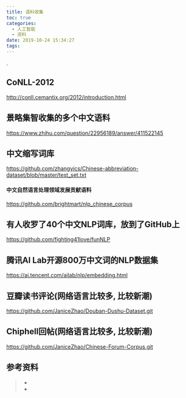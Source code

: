 ```yaml
---
title: 语料收集
toc: true
categories:
  - 人工智能
  - 资料
date: 2019-10-24 15:34:27
tags:
---
```




.

## CoNLL-2012

http://conll.cemantix.org/2012/introduction.html



## 景略集智收集的多个中文语料

https://www.zhihu.com/question/22956189/answer/411522145





## 中文缩写词库

https://github.com/zhangyics/Chinese-abbreviation-dataset/blob/master/test_set.txt



#### 中文自然语言处理领域发展贡献语料

https://github.com/brightmart/nlp_chinese_corpus



## 有人收罗了40个中文NLP词库，放到了GitHub上

https://github.com/fighting41love/funNLP





## 腾讯AI Lab开源800万中文词的NLP数据集 

https://ai.tencent.com/ailab/nlp/embedding.html



## 豆瓣读书评论(网络语言比较多, 比较新潮)

https://github.com/JaniceZhao/Douban-Dushu-Dataset.git

## Chiphell回帖(网络语言比较多, 比较新潮)

https://github.com/JaniceZhao/Chinese-Forum-Corpus.git







## 参考资料
> - []()
> - []()
